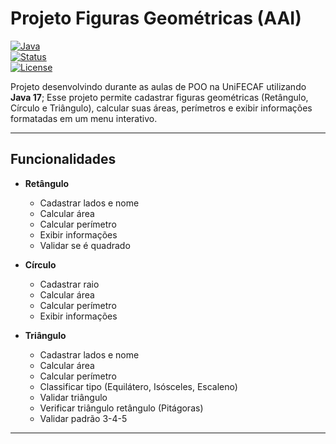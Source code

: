 # Projeto Figuras Geométricas (AAI)

[![Java](https://img.shields.io/badge/Java-17-red?style=for-the-badge&logo=java)](https://www.oracle.com/java/technologies/javase/jdk17-archive-downloads.html)  
[![Status](https://img.shields.io/badge/Status-Em%20Desenvolvimento-blue?style=for-the-badge&logo=github)]()  
[![License](https://img.shields.io/badge/License-MIT-black?style=for-the-badge)]()  

Projeto desenvolvindo durante as aulas de POO na UniFECAF utilizando **Java 17**; Esse projeto permite cadastrar figuras geométricas (Retângulo, Círculo e Triângulo), calcular suas áreas, perímetros e exibir informações formatadas em um menu interativo.

---

## Funcionalidades

- **Retângulo**
  - Cadastrar lados e nome
  - Calcular área
  - Calcular perímetro
  - Exibir informações
  - Validar se é quadrado

- **Círculo**
  - Cadastrar raio
  - Calcular área
  - Calcular perímetro
  - Exibir informações

- **Triângulo**
  - Cadastrar lados e nome
  - Calcular área
  - Calcular perímetro
  - Classificar tipo (Equilátero, Isósceles, Escaleno)
  - Validar triângulo
  - Verificar triângulo retângulo (Pitágoras)
  - Validar padrão 3-4-5

---